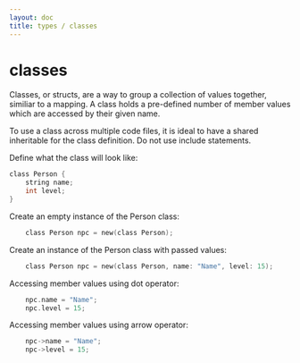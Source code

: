 ```yaml
---
layout: doc
title: types / classes
---
```

# classes

Classes, or structs, are a way to group a collection of values together,
similiar to a mapping. A class holds a pre-defined number of member values 
which are accessed by their given name.

To use a class across multiple code files, it is ideal to have a shared
inheritable for the class definition. Do not use include statements.

Define what the class will look like:
```c
class Person {
    string name;
    int level;
}
```

Create an empty instance of the Person class:
```c
    class Person npc = new(class Person);
```

Create an instance of the Person class with passed values:
```c
    class Person npc = new(class Person, name: "Name", level: 15);
```

Accessing member values using dot operator:
```c
    npc.name = "Name";
    npc.level = 15;
```

Accessing member values using arrow operator:
```c
    npc->name = "Name";
    npc->level = 15;
```
